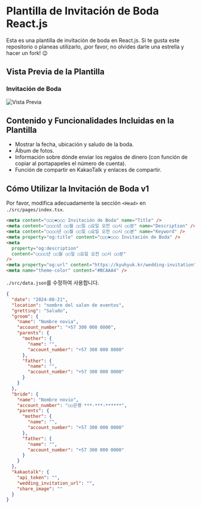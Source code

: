 # Plantilla de Invitación de Boda React.js

Esta es una plantilla de invitación de boda en React.js.
Si te gusta este repositorio o planeas utilizarlo, ¡por favor, no olvides darle una estrella y hacer un fork! 😉

## Vista Previa de la Plantilla

### Invitación de Boda

![Vista Previa](./Preview.gif)

## Contenido y Funcionalidades Incluidas en la Plantilla

- Mostrar la fecha, ubicación y saludo de la boda.
- Álbum de fotos.
- Información sobre dónde enviar los regalos de dinero (con función de copiar al portapapeles el número de cuenta).
- Función de compartir en KakaoTalk y enlaces de compartir.

## Cómo Utilizar la Invitación de Boda v1

Por favor, modifica adecuadamente la sección `<Head>` en `./src/pages/index.tsx`.

```html
<meta content="○○○❤○○○ Invitación de Boda" name="Title" />
<meta content="○○○○년 ○○월 ○○일 ○요일 오전 ○○시 ○○분" name="Description" />
<meta content="○○○○년 ○○월 ○○일 ○요일 오전 ○○시 ○○분" name="Keyword" />
<meta property="og:title" content="○○○❤○○○ Invitación de Boda" />
<meta
  property="og:description"
  content="○○○○년 ○○월 ○○일 ○요일 오전 ○○시 ○○분"
/>
<meta property="og:url" content="https://kyuhyuk.kr/wedding-invitation" />
<meta name="theme-color" content="#BCAAA4" />
```

`./src/data.json`를 수정하여 사용합니다.

```json
{
  "date": "2024-08-21",
  "location": "nombre del salon de eventos",
  "gretting": "Saludo",
  "groom": {
    "name": "Nombre novia",
    "account_number": "+57 300 000 0000",
    "parents": {
      "mother": {
        "name": "",
        "account_number": "+57 300 000 0000"
      },
      "father": {
        "name": "",
        "account_number": "+57 300 000 0000"
      }
    }
  },
  "bride": {
    "name": "Nombre novio",
    "account_number": "○○은행 ***-***-******",
    "parents": {
      "mother": {
        "name": "",
        "account_number": "+57 300 000 0000"
      },
      "father": {
        "name": "",
        "account_number": "+57 300 000 0000"
      }
    }
  },
  "kakaotalk": {
    "api_token": "",
    "wedding_invitation_url": "",
    "share_image": ""
  }
}
```

